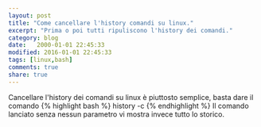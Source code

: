 ```yaml
--- 
layout: post
title: "Come cancellare l'history comandi su linux."
excerpt: "Prima o poi tutti ripuliscono l'history dei comandi."
category: blog
date:   2000-01-01 22:45:33
modified: 2016-01-01 22:45:33
tags: [linux,bash]
comments: true
share: true
---
```


Cancellare l'history dei comandi su linux è piuttosto semplice, basta dare il comando
{% highlight bash %}
history -c
{% endhighlight %}
Il comando lanciato senza nessun parametro vi mostra invece tutto lo storico.
